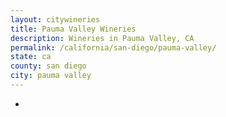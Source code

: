 ```yaml
---
layout: citywineries
title: Pauma Valley Wineries
description: Wineries in Pauma Valley, CA
permalink: /california/san-diego/pauma-valley/
state: ca
county: san diego
city: pauma valley
---
```

-
